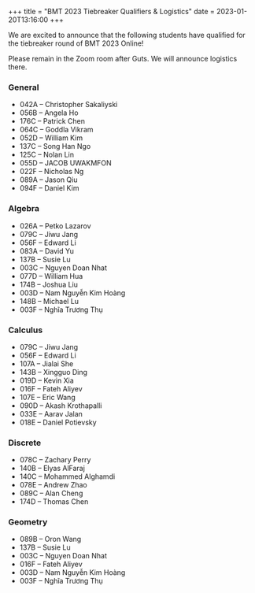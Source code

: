 +++
title = "BMT 2023 Tiebreaker Qualifiers & Logistics"
date = 2023-01-20T13:16:00
+++

We are excited to announce that the following students have qualified for the
tiebreaker round of BMT 2023 Online!

Please remain in the Zoom room after Guts. We will announce logistics there.

### General

- 042A – Christopher Sakaliyski
- 056B – Angela Ho
- 176C – Patrick Chen
- 064C – Goddla Vikram
- 052D – William Kim
- 137C – Song Han Ngo
- 125C – Nolan Lin
- 055D – JACOB UWAKMFON
- 022F – Nicholas Ng
- 089A – Jason Qiu
- 094F – Daniel Kim

### Algebra

- 026A – Petko Lazarov
- 079C – Jiwu Jang
- 056F – Edward Li
- 083A – David Yu
- 137B – Susie Lu
- 003C – Nguyen Doan Nhat
- 077D – William Hua
- 174B – Joshua Liu
- 003D – Nam Nguyễn Kim Hoàng
- 148B – Michael Lu
- 003F – Nghĩa Trương Thụ

### Calculus

- 079C – Jiwu Jang
- 056F – Edward Li
- 107A – Jialai She
- 143B – Xingguo Ding
- 019D – Kevin Xia
- 016F – Fateh Aliyev
- 107E – Eric Wang
- 090D – Akash Krothapalli
- 033E – Aarav Jalan
- 018E – Daniel Potievsky

### Discrete

- 078C – Zachary Perry
- 140B – Elyas AlFaraj
- 140C – Mohammed Alghamdi
- 078E – Andrew Zhao
- 089C – Alan Cheng
- 174D – Thomas Chen

### Geometry

- 089B – Oron Wang
- 137B – Susie Lu
- 003C – Nguyen Doan Nhat
- 016F – Fateh Aliyev
- 003D – Nam Nguyễn Kim Hoàng
- 003F – Nghĩa Trương Thụ
